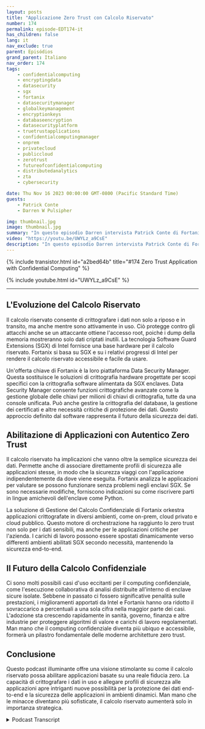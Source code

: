 ```yaml
---
layout: posts
title: "Applicazione Zero Trust con Calcolo Riservato"
number: 174
permalink: episode-EDT174-it
has_children: false
lang: it
nav_exclude: true
parent: Episódios
grand_parent: Italiano
nav_order: 174
tags:
    - confidentialcomputing
    - encryptingdata
    - datasecurity
    - sgx
    - fortanix
    - datasecuritymanager
    - globalkeymanagement
    - encryptionkeys
    - databaseencryption
    - datasecurityplatform
    - truetrustapplications
    - confidentialcomputingmanager
    - onprem
    - privatecloud
    - publiccloud
    - zerotrust
    - futureofconfidentialcomputing
    - distributedanalytics
    - zta
    - cybersecurity

date: Thu Nov 16 2023 00:00:00 GMT-0800 (Pacific Standard Time)
guests:
    - Patrick Conte
    - Darren W Pulsipher

img: thumbnail.jpg
image: thumbnail.jpg
summary: "In questo episodio Darren intervista Patrick Conte di Fortanix sulla leva del calcolo confidenziale nella sicurezza delle applicazioni nelle architetture di fiducia zero."
video: "https://youtu.be/UWYLz_a9CsE"
description: "In questo episodio Darren intervista Patrick Conte di Fortanix sulla leva del calcolo confidenziale nella sicurezza delle applicazioni nelle architetture di fiducia zero."
---
```


<div>
{% include transistor.html id="a2bed64b" title="#174 Zero Trust Application with Confidential Computing" %}

{% include youtube.html id="UWYLz_a9CsE" %}
</div>

---

## L'Evoluzione del Calcolo Riservato

Il calcolo riservato consente di crittografare i dati non solo a riposo e in transito, ma anche mentre sono attivamente in uso. Ciò protegge contro gli attacchi anche se un attaccante ottiene l'accesso root, poiché i dump della memoria mostreranno solo dati criptati inutili. La tecnologia Software Guard Extensions (SGX) di Intel fornisce una base hardware per il calcolo riservato. Fortanix si basa su SGX e su i relativi progressi di Intel per rendere il calcolo riservato accessibile e facile da usare.

Un'offerta chiave di Fortanix è la loro piattaforma Data Security Manager. Questa sostituisce le soluzioni di crittografia hardware progettate per scopi specifici con la crittografia software alimentata da SGX enclaves. Data Security Manager consente funzioni crittografiche avanzate come la gestione globale delle chiavi per milioni di chiavi di crittografia, tutte da una console unificata. Può anche gestire la crittografia del database, la gestione dei certificati e altre necessità critiche di protezione dei dati. Questo approccio definito dal software rappresenta il futuro della sicurezza dei dati.

## Abilitazione di Applicazioni con Autentico Zero Trust

Il calcolo riservato ha implicazioni che vanno oltre la semplice sicurezza dei dati. Permette anche di associare direttamente profili di sicurezza alle applicazioni stesse, in modo che la sicurezza viaggi con l'applicazione indipendentemente da dove viene eseguita. Fortanix analizza le applicazioni per valutare se possono funzionare senza problemi negli enclavi SGX. Se sono necessarie modifiche, forniscono indicazioni su come riscrivere parti in lingue amichevoli dell'enclave come Python.

La soluzione di Gestione del Calcolo Confidenziale di Fortanix orkestra applicazioni crittografate in diversi ambienti, come on-prem, cloud privato e cloud pubblico. Questo motore di orchestrazione ha raggiunto lo zero trust non solo per i dati sensibili, ma anche per le applicazioni critiche per l'azienda. I carichi di lavoro possono essere spostati dinamicamente verso differenti ambienti abilitati SGX secondo necessità, mantenendo la sicurezza end-to-end.

## Il Futuro della Calcolo Confidenziale

Ci sono molti possibili casi d'uso eccitanti per il computing confidenziale, come l'esecuzione collaborativa di analisi distribuite all'interno di enclave sicure isolate. Sebbene in passato ci fossero significative penalità sulle prestazioni, i miglioramenti apportati da Intel e Fortanix hanno ora ridotto il sovraccarico a percentuali a una sola cifra nella maggior parte dei casi. L'adozione sta crescendo rapidamente in sanità, governo, finanza e altre industrie per proteggere algoritmi di valore e carichi di lavoro regolamentati. Man mano che il computing confidenziale diventa più ubiquo e accessibile, formerà un pilastro fondamentale delle moderne architetture zero trust.

## Conclusione

Questo podcast illuminante offre una visione stimolante su come il calcolo riservato possa abilitare applicazioni basate su una reale fiducia zero. La capacità di crittografare i dati in uso e allegare profili di sicurezza alle applicazioni apre intriganti nuove possibilità per la protezione dei dati end-to-end e la sicurezza delle applicazioni in ambienti dinamici. Man mano che le minacce diventano più sofisticate, il calcolo riservato aumenterà solo in importanza strategica.



<details>
<summary> Podcast Transcript </summary>

<p></p>

</details>

